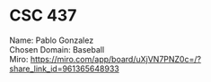 # CSC 437
Name: Pablo Gonzalez  
Chosen Domain: Baseball  
Miro: https://miro.com/app/board/uXjVN7PNZ0c=/?share_link_id=961365648933
